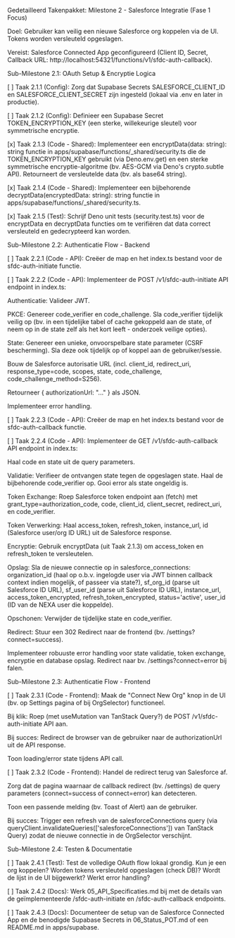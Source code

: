 Gedetailleerd Takenpakket: Milestone 2 - Salesforce Integratie (Fase 1 Focus)

Doel: Gebruiker kan veilig een nieuwe Salesforce org koppelen via de UI. Tokens worden versleuteld opgeslagen.

Vereist: Salesforce Connected App geconfigureerd (Client ID, Secret, Callback URL: http://localhost:54321/functions/v1/sfdc-auth-callback).

Sub-Milestone 2.1: OAuth Setup & Encryptie Logica

[ ] Taak 2.1.1 (Config): Zorg dat Supabase Secrets SALESFORCE_CLIENT_ID en SALESFORCE_CLIENT_SECRET zijn ingesteld (lokaal via .env en later in productie).

[ ] Taak 2.1.2 (Config): Definieer een Supabase Secret TOKEN_ENCRYPTION_KEY (een sterke, willekeurige sleutel) voor symmetrische encryptie.

[x] Taak 2.1.3 (Code - Shared): Implementeer een encryptData(data: string): string functie in apps/supabase/functions/_shared/security.ts die de TOKEN_ENCRYPTION_KEY gebruikt (via Deno.env.get) en een sterke symmetrische encryptie-algoritme (bv. AES-GCM via Deno's crypto.subtle API). Retourneert de versleutelde data (bv. als base64 string).

[x] Taak 2.1.4 (Code - Shared): Implementeer een bijbehorende decryptData(encryptedData: string): string functie in apps/supabase/functions/_shared/security.ts.

[x] Taak 2.1.5 (Test): Schrijf Deno unit tests (security.test.ts) voor de encryptData en decryptData functies om te verifiëren dat data correct versleuteld en gedecrypteerd kan worden.

Sub-Milestone 2.2: Authenticatie Flow - Backend

[ ] Taak 2.2.1 (Code - API): Creëer de map en het index.ts bestand voor de sfdc-auth-initiate functie.

[ ] Taak 2.2.2 (Code - API): Implementeer de POST /v1/sfdc-auth-initiate API endpoint in index.ts:

Authenticatie: Valideer JWT.

PKCE: Genereer code_verifier en code_challenge. Sla code_verifier tijdelijk veilig op (bv. in een tijdelijke tabel of cache gekoppeld aan de state, of neem op in de state zelf als het kort leeft - onderzoek veilige opties).

State: Genereer een unieke, onvoorspelbare state parameter (CSRF bescherming). Sla deze ook tijdelijk op of koppel aan de gebruiker/sessie.

Bouw de Salesforce autorisatie URL (incl. client_id, redirect_uri, response_type=code, scopes, state, code_challenge, code_challenge_method=S256).

Retourneer { authorizationUrl: "..." } als JSON.

Implementeer error handling.

[ ] Taak 2.2.3 (Code - API): Creëer de map en het index.ts bestand voor de sfdc-auth-callback functie.

[ ] Taak 2.2.4 (Code - API): Implementeer de GET /v1/sfdc-auth-callback API endpoint in index.ts:

Haal code en state uit de query parameters.

Validatie: Verifieer de ontvangen state tegen de opgeslagen state. Haal de bijbehorende code_verifier op. Gooi error als state ongeldig is.

Token Exchange: Roep Salesforce token endpoint aan (fetch) met grant_type=authorization_code, code, client_id, client_secret, redirect_uri, en code_verifier.

Token Verwerking: Haal access_token, refresh_token, instance_url, id (Salesforce user/org ID URL) uit de Salesforce response.

Encryptie: Gebruik encryptData (uit Taak 2.1.3) om access_token en refresh_token te versleutelen.

Opslag: Sla de nieuwe connectie op in salesforce_connections: organization_id (haal op o.b.v. ingelogde user via JWT binnen callback context indien mogelijk, of passeer via state?), sf_org_id (parse uit Salesforce ID URL), sf_user_id (parse uit Salesforce ID URL), instance_url, access_token_encrypted, refresh_token_encrypted, status='active', user_id (ID van de NEXA user die koppelde).

Opschonen: Verwijder de tijdelijke state en code_verifier.

Redirect: Stuur een 302 Redirect naar de frontend (bv. /settings?connect=success).

Implementeer robuuste error handling voor state validatie, token exchange, encryptie en database opslag. Redirect naar bv. /settings?connect=error bij falen.

Sub-Milestone 2.3: Authenticatie Flow - Frontend

[ ] Taak 2.3.1 (Code - Frontend): Maak de "Connect New Org" knop in de UI (bv. op Settings pagina of bij OrgSelector) functioneel.

Bij klik: Roep (met useMutation van TanStack Query?) de POST /v1/sfdc-auth-initiate API aan.

Bij succes: Redirect de browser van de gebruiker naar de authorizationUrl uit de API response.

Toon loading/error state tijdens API call.

[ ] Taak 2.3.2 (Code - Frontend): Handel de redirect terug van Salesforce af.

Zorg dat de pagina waarnaar de callback redirect (bv. /settings) de query parameters (connect=success of connect=error) kan detecteren.

Toon een passende melding (bv. Toast of Alert) aan de gebruiker.

Bij succes: Trigger een refresh van de salesforceConnections query (via queryClient.invalidateQueries(['salesforceConnections']) van TanStack Query) zodat de nieuwe connectie in de OrgSelector verschijnt.

Sub-Milestone 2.4: Testen & Documentatie

[ ] Taak 2.4.1 (Test): Test de volledige OAuth flow lokaal grondig. Kun je een org koppelen? Worden tokens versleuteld opgeslagen (check DB)? Wordt de lijst in de UI bijgewerkt? Werkt error handling?

[ ] Taak 2.4.2 (Docs): Werk 05_API_Specificaties.md bij met de details van de geïmplementeerde /sfdc-auth-initiate en /sfdc-auth-callback endpoints.

[ ] Taak 2.4.3 (Docs): Documenteer de setup van de Salesforce Connected App en de benodigde Supabase Secrets in 06_Status_POT.md of een README.md in apps/supabase.